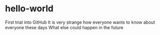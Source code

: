 # hello-world
First trial into GitHub
It is very strange how everyone wants to know about everyone these days
What else could happen in the future
